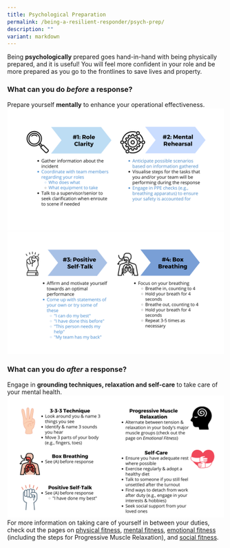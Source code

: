 ```yaml
---
title: Psychological Preparation
permalink: /being-a-resilient-responder/psych-prep/
description: ""
variant: markdown
---
```

Being **psychologically** prepared goes hand-in-hand with being physically prepared, and it is useful! You will feel more confident in your role and be more prepared as you go to the frontlines to save lives and property.

### What can you do *before* a response?
Prepare yourself **mentally** to enhance your operational effectiveness.
![](/images/psych%20prep%201%20(latest).png)![](/images/psych%20prep%202%20(latest).png)

### What can you do *after* a response?
Engage in **grounding techniques, relaxation and self-care** to take care of your mental health.
![](/images/psych%20prep%20(latest).png)
For more information on taking care of yourself in between your duties, check out the pages on [physical fitness](/being-a-resilient-responder/physical-fitness), [mental fitness](/being-a-resilient-responder/mental-fitness), [emotional fitness](/being-a-resilient-responder/emotional-fitness) (including the steps for Progressive Muscle Relaxation), and [social fitness](/being-a-resilient-responder/social-fitness).